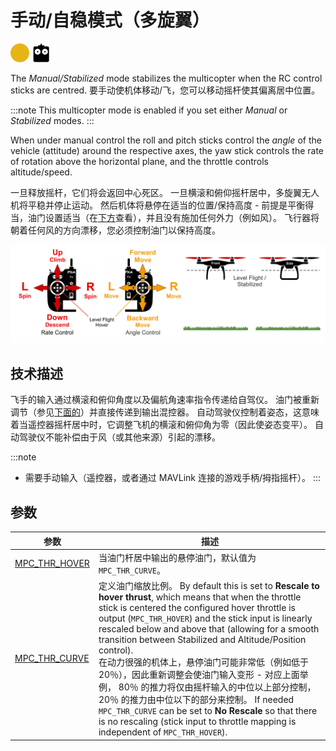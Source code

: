 # 手动/自稳模式（多旋翼）

[<img src="../../assets/site/difficulty_medium.png" title="飞行难度：中等" width="30px" />](../getting_started/flight_modes.md#key_difficulty)&nbsp;[<img src="../../assets/site/remote_control.svg" title="需要手动/遥控器控制" width="30px" />](../getting_started/flight_modes.md#key_manual)&nbsp;

The *Manual/Stabilized* mode stabilizes the multicopter when the RC control sticks are centred. 要手动使机体移动/飞，您可以移动摇杆使其偏离居中位置。

:::note
This multicopter mode is enabled if you set either *Manual* or *Stabilized* modes. :::

When under manual control the roll and pitch sticks control the *angle* of the vehicle (attitude) around the respective axes, the yaw stick controls the rate of rotation above the horizontal plane, and the throttle controls altitude/speed.

一旦释放摇杆，它们将会返回中心死区。 一旦横滚和俯仰摇杆居中，多旋翼无人机将平稳并停止运动。 然后机体将悬停在适当的位置/保持高度 - 前提是平衡得当，油门设置适当（在[下方](#params)查看），并且没有施加任何外力（例如风）。 飞行器将朝着任何风的方向漂移，您必须控制油门以保持高度。

![多旋翼手动飞行](../../assets/flight_modes/manual_stabilized_MC.png)


## 技术描述

飞手的输入通过横滚和俯仰角度以及偏航角速率指令传递给自驾仪。 油门被重新调节（参见[下面的](#params)）并直接传递到输出混控器。 自动驾驶仪控制着姿态，这意味着当遥控器摇杆居中时，它调整飞机的横滚和俯仰角为零（因此使姿态变平）。 自动驾驶仪不能补偿由于风（或其他来源）引起的漂移。

:::note
* 需要手动输入（遥控器，或者通过 MAVLink 连接的游戏手柄/拇指摇杆）。 :::

<span id="params"></span>
## 参数

| 参数                                                                                                         | 描述                                                                                                                                                                                                                                                                                                                                                                                                                                                                                                                                                                                                        |
| ---------------------------------------------------------------------------------------------------------- | --------------------------------------------------------------------------------------------------------------------------------------------------------------------------------------------------------------------------------------------------------------------------------------------------------------------------------------------------------------------------------------------------------------------------------------------------------------------------------------------------------------------------------------------------------------------------------------------------------- |
| <span id="MPC_THR_HOVER"></span>[MPC_THR_HOVER](../advanced_config/parameter_reference.md#MPC_THR_HOVER) | 当油门杆居中输出的悬停油门，默认值为` MPC_THR_CURVE `。                                                                                                                                                                                                                                                                                                                                                                                                                                                                                                                                                                      |
| <span id="MPC_THR_CURVE"></span>[MPC_THR_CURVE](../advanced_config/parameter_reference.md#MPC_THR_CURVE) | 定义油门缩放比例。 By default this is set to **Rescale to hover thrust**, which means that when the throttle stick is centered the configured hover throttle is output (`MPC_THR_HOVER`) and the stick input is linearly rescaled below and above that (allowing for a smooth transition between Stabilized and Altitude/Position control). <br>在动力很强的机体上，悬停油门可能非常低（例如低于 20％），因此重新调整会使油门输入变形 - 对应上面举例， 80％ 的推力将仅由摇杆输入的中位以上部分控制，20％ 的推力由中位以下的部分来控制。 If needed `MPC_THR_CURVE` can be set to **No Rescale** so that there is no rescaling (stick input to throttle mapping is independent of `MPC_THR_HOVER`). |

